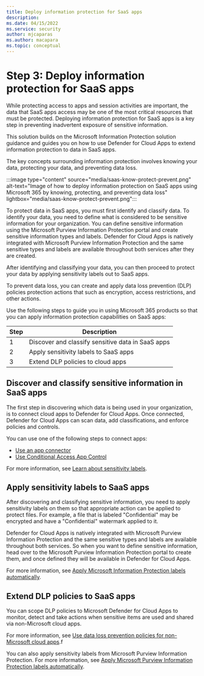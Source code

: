 ```yaml
---
title: Deploy information protection for SaaS apps
description: 
ms.date: 04/15/2022
ms.service: security
author: mjcaparas
ms.author: macapara
ms.topic: conceptual
---
```


# Step 3: Deploy information protection for SaaS apps 
 

While protecting access to apps and session activities are important, the data that SaaS apps access may be one of the most critical resources that must be protected. Deploying information protection for SaaS apps is a key step in preventing inadvertent exposure of sensitive information.

This solution builds on the Microsoft Information Protection solution guidance and guides you on how to use Defender for Cloud Apps to extend information protection to data in SaaS apps.

The key concepts surrounding information protection involves knowing your data, protecting your data, and preventing data loss. 

:::image type="content" source="media/saas-know-protect-prevent.png" alt-text="Image of how to deploy information protection on SaaS apps using Microsoft 365 by knowing, protecting, and preventing data loss" lightbox="media/saas-know-protect-prevent.png":::

To protect data in SaaS apps, you must first identify and classify data. To identify your data, you need to define what is considered to be sensitive information for your organization. You can define sensitive information using the Microsoft Purview Information Protection portal and create sensitive information types and labels. Defender for Cloud Apps is natively integrated with Microsoft Purview Information Protection and the same sensitive types and labels are available throughout both services after they are created.


After identifying and classifying your data, you can then proceed to protect your data by applying sensitivity labels out to SaaS apps. 


To prevent data loss, you can create and apply data loss prevention (DLP) policies protection actions that such as encryption, access restrictions, and other actions. 


Use the following steps to guide you in using Microsoft 365 products so that you can apply information protection capabilities on SaaS apps:


|Step  |Description  |
|---------|---------|
|1     |  Discover and classify sensitive data in SaaS apps       |
|2     |  Apply sensitivity labels to SaaS apps   |
|3     |  Extend DLP policies to cloud apps |



## Discover and classify sensitive information in SaaS apps

The first step in discovering which data is being used in your organization, is to connect cloud apps to Defender for Cloud Apps. Once connected, Defender for Cloud Apps can scan data, add classifications, and enforce policies and controls. 

You can use one of the following steps to connect apps:
- [Use an app connector](/defender-cloud-apps/enable-instant-visibility-protection-and-governance-actions-for-your-apps)
- [Use Conditional Access App Control](/defender-cloud-apps/proxy-intro-aad)



For more information, see [Learn about sensitivity labels]().


## Apply sensitivity labels to SaaS apps
After discovering and classifying sensitive information, you need to apply sensitivity labels on them so that appropriate action can be applied to protect files. For example, a file that is labeled "Confidential" may be encrypted and have a "Confidential" watermark applied to it.


Defender for Cloud Apps is natively integrated with Microsoft Purview Information Protection and the same sensitive types and labels are available throughout both services. So when you want to define sensitive information, head over to the Microsoft Purview Information Protection portal to create them, and once defined they will be available in Defender for Cloud Apps.

For more information, see [Apply Microsoft Information Protection labels automatically](/defender-cloud-apps/use-case-information-protection).


## Extend DLP policies to SaaS apps

You can scope DLP policies to Microsoft Defender for Cloud Apps to monitor, detect and take actions when sensitive items are used and shared via non-Microsoft cloud apps.

For more information, see [Use data loss prevention policies for non-Microsoft cloud apps](/microsoft-365/compliance/dlp-use-policies-non-microsoft-cloud-apps).f

 

You can also apply sensitivity labels from Microsoft Purview Information Protection. For more information, see [Apply Microsoft Purview Information Protection labels automatically](/defender-cloud-apps/use-case-information-protection).